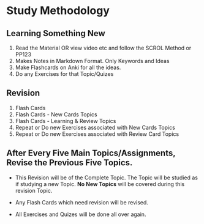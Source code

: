 # Study Methodology

## Learning Something New

1. Read the Material OR view video etc and follow the SCROL Method or PP123
2. Makes Notes in Markdown Format. Only Keywords and Ideas
3. Make Flashcards on Anki for all the ideas.
4. Do any Exercises for that Topic/Quizes

## Revision

1. Flash Cards
  1. Flash Cards - New Cards Topics
  2. Flash Cards - Learning & Review Topics
2. Repeat or Do new Exercises associated with New Cards Topics
3. Repeat or Do new Exercises associated with Review Card Topics

## After Every Five Main Topics/Assignments, Revise the Previous Five Topics.

- This Revision will be of the Complete Topic. The Topic will be studied as if studying a new Topic. **No New Topics** will be covered during this revision Topic.

- Any Flash Cards which need revision will be revised.

- All Exercises and Quizes will be done all over again.




